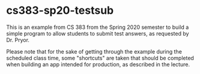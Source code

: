 # cs383-sp20-testsub

This is an example from CS 383 from the Spring 2020 semester to build a simple program to allow students to submit test answers, as requested by Dr. Pryor.

Please note that for the sake of getting through the example during the scheduled class time, some "shortcuts" are taken that should be completed when building an app intended for production, as described in the lecture.